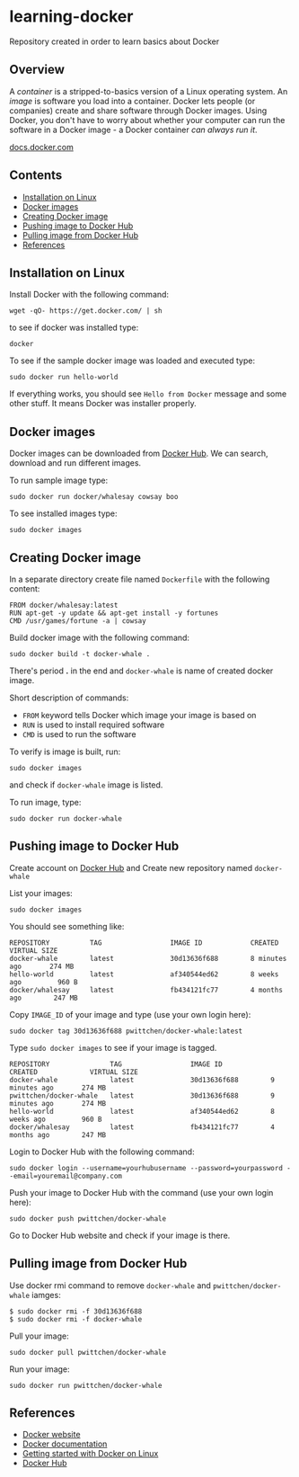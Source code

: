 learning-docker
===============
Repository created in order to learn basics about Docker

Overview
--------

A *container* is a stripped-to-basics version of a Linux operating system. An *image* is software you load into a container. Docker lets people (or companies) create and share software through Docker images. Using Docker, you don't have to worry about whether your computer can run the software in a Docker image - a Docker container *can always run it*.

[docs.docker.com](http://docs.docker.com)

Contents
--------
- [Installation on Linux](#installation-on-linux)
- [Docker images](#docker-images)
- [Creating Docker image](#creating-docker-image)
- [Pushing image to Docker Hub](#pushing-image-to-docker-Hub)
- [Pulling image from Docker Hub](#pulling-image-from-docker-Hub)
- [References](#references)

Installation on Linux
---------------------

Install Docker with the following command:

```
wget -qO- https://get.docker.com/ | sh
```

to see if docker was installed type: 

`docker`

To see if the sample docker image was loaded and executed type:

`sudo docker run hello-world`

If everything works, you should see `Hello from Docker` message and some other stuff. It means Docker was installer properly.

Docker images
-------------

Docker images can be downloaded from [Docker Hub](https://hub.docker.com). We can search, download and run different images.

To run sample image type:

`sudo docker run docker/whalesay cowsay boo`

To see installed images type:

`sudo docker images`

Creating Docker image
---------------------

In a separate directory create file named `Dockerfile` with the following content:

```
FROM docker/whalesay:latest
RUN apt-get -y update && apt-get install -y fortunes
CMD /usr/games/fortune -a | cowsay
```

Build docker image with the following command:

`sudo docker build -t docker-whale .`

There's period **.** in the end and `docker-whale` is name of created docker image.

Short description of commands:
- `FROM` keyword tells Docker which image your image is based on
- `RUN` is used to install required software
- `CMD` is used to run the software

To verify is image is built, run:

`sudo docker images`

and check if `docker-whale` image is listed.

To run image, type:

`sudo docker run docker-whale`

Pushing image to Docker Hub
----------------------------

Create account on [Docker Hub](https://hub.docker.com) and Create new repository named `docker-whale`

List your images:

`sudo docker images`

You should see something like:

```
REPOSITORY          TAG                 IMAGE ID            CREATED             VIRTUAL SIZE
docker-whale        latest              30d13636f688        8 minutes ago       274 MB
hello-world         latest              af340544ed62        8 weeks ago         960 B
docker/whalesay     latest              fb434121fc77        4 months ago        247 MB
```

Copy `IMAGE_ID` of your image and type (use your own login here):

`sudo docker tag 30d13636f688 pwittchen/docker-whale:latest`

Type `sudo docker images` to see if your image is tagged.

```
REPOSITORY               TAG                 IMAGE ID            CREATED             VIRTUAL SIZE
docker-whale             latest              30d13636f688        9 minutes ago       274 MB
pwittchen/docker-whale   latest              30d13636f688        9 minutes ago       274 MB
hello-world              latest              af340544ed62        8 weeks ago         960 B
docker/whalesay          latest              fb434121fc77        4 months ago        247 MB
```

Login to Docker Hub with the following command:

```
sudo docker login --username=yourhubusername --password=yourpassword --email=youremail@company.com
```

Push your image to Docker Hub with the command (use your own login here):

`sudo docker push pwittchen/docker-whale`

Go to Docker Hub website and check if your image is there.

Pulling image from Docker Hub
------------------------------

Use docker rmi command to remove `docker-whale` and `pwittchen/docker-whale` iamges:

```
$ sudo docker rmi -f 30d13636f688
$ sudo docker rmi -f docker-whale
```

Pull your image:

`sudo docker pull pwittchen/docker-whale`

Run your image:

`sudo docker run pwittchen/docker-whale`

References
----------
- [Docker website](https://www.docker.com/)
- [Docker documentation](https://docs.docker.com/)
- [Getting started with Docker on Linux](http://docs.docker.com/linux/started/)
- [Docker Hub](https://hub.docker.com/)
